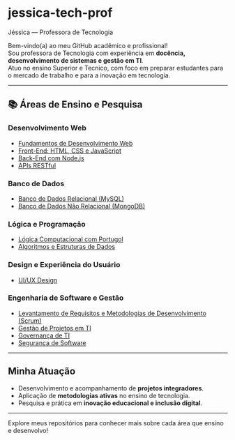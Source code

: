 # jessica-tech-prof
Jéssica — Professora de Tecnologia

Bem-vindo(a) ao meu GitHub acadêmico e profissional!  
Sou professora de Tecnologia com experiência em **docência, desenvolvimento de sistemas e gestão em TI**.  
Atuo no ensino Superior e Tecnico, com foco em preparar estudantes para o mercado de trabalho e para a inovação em tecnologia.

---

## 📚 Áreas de Ensino e Pesquisa

### Desenvolvimento Web
- [Fundamentos de Desenvolvimento Web](https://github.com/Jessica-Arnaut/Fundamentos-de-Desenvolvimento-Web.git)  
- [Front-End: HTML, CSS e JavaScript](#)  
- [Back-End com Node.js](#)  
- [APIs RESTful](#)  

### Banco de Dados
- [Banco de Dados Relacional (MySQL)](#)  
- [Banco de Dados Não Relacional (MongoDB)](#)  

### Lógica e Programação
- [Lógica Computacional com Portugol](#)  
- [Algoritmos e Estruturas de Dados](#)  

### Design e Experiência do Usuário
- [UI/UX Design](#)  

### Engenharia de Software e Gestão
- [Levantamento de Requisitos e Metodologias de Desenvolvimento (Scrum)](#)  
- [Gestão de Projetos em TI](#)  
- [Governança de TI](#)  
- [Segurança de Software](#)  

---

## Minha Atuação
- Desenvolvimento e acompanhamento de **projetos integradores**.  
- Aplicação de **metodologias ativas** no ensino de tecnologia.  
- Pesquisa e prática em **inovação educacional e inclusão digital**.  

---

Explore meus repositórios para conhecer mais sobre cada área que ensino e desenvolvo!
